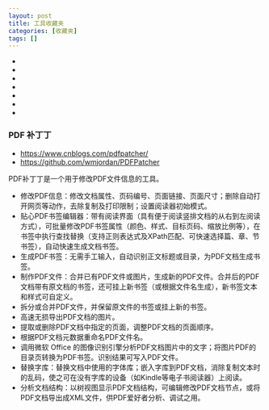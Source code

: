 ```yaml
---
layout: post
title: 工具收藏夹
categories: [收藏夹]
tags: []
---
```





* []()
* []()
* []()
* []()
* []()
* []()
* []()



### PDF 补丁丁

* <https://www.cnblogs.com/pdfpatcher/>
* <https://github.com/wmjordan/PDFPatcher>

PDF补丁丁是一个用于修改PDF文件信息的工具。

* 修改PDF信息：修改文档属性、页码编号、页面链接、页面尺寸；删除自动打开网页等动作，去除复制及打印限制；设置阅读器初始模式。
* 贴心PDF书签编辑器：带有阅读界面（具有便于阅读竖排文档的从右到左阅读方式），可批量修改PDF书签属性（颜色、样式、目标页码、缩放比例等），在书签中执行查找替换（支持正则表达式及XPath匹配、可快速选择篇、章、节书签），自动快速生成文档书签。
* 生成PDF书签：无需手工输入，自动识别正文标题或目录，为PDF文档生成书签。
* 制作PDF文件：合并已有PDF文件或图片，生成新的PDF文件。合并后的PDF文档带有原文档的书签，还可挂上新书签（或根据文件名生成），新书签文本和样式可自定义。
* 拆分或合并PDF文件，并保留原文件的书签或挂上新的书签。
* 高速无损导出PDF文档的图片。
* 提取或删除PDF文档中指定的页面，调整PDF文档的页面顺序。
* 根据PDF文档元数据重命名PDF文件名。
* 调用微软 Office 的图像识别引擎分析PDF文档图片中的文字；将图片PDF的目录页转换为PDF书签。识别结果可写入PDF文件。
* 替换字库：替换文档中使用的字体库；嵌入字库到PDF文档，消除复制文本时的乱码，使之可在没有字库的设备（如Kindle等电子书阅读器）上阅读。
* 分析文档结构：以树视图显示PDF文档结构，可编辑修改PDF文档节点，或将PDF文档导出成XML文件，供PDF爱好者分析、调试之用。
















































































